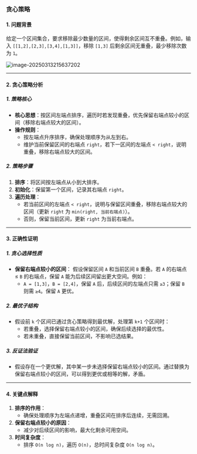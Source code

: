 ### 贪心策略

#### 1. 问题背景

给定一个区间集合，要求移除最少数量的区间，使得剩余区间互不重叠。例如，输入 `[[1,2],[2,3],[3,4],[1,3]]`，移除 `[1,3]` 后剩余区间无重叠，最少移除次数为 `1`。

![image-20250313215637202](https://cdn.jsdelivr.net/gh/huangcancan-xbc/Drawing-bed@master/Algorithm/20250313215637370.png)

---

#### 2. 贪心策略分析

##### 1. 策略核心

- **核心思想**：按区间左端点排序，遍历时若发现重叠，优先保留右端点较小的区间（移除右端点较大的区间）。
- **操作规则**：  
  - 按左端点升序排序，确保处理顺序为从左到右。
  - 维护当前保留区间的右端点 `right`，若下一区间的左端点 `< right`，说明重叠，移除右端点较大的区间。

##### 2. 策略步骤

1. **排序**：将区间按左端点从小到大排序。
2. **初始化**：保留第一个区间，记录其右端点 `right`。
3. **遍历处理**：
   - 若当前区间的左端点 `< right`，说明与保留区间重叠，移除右端点较大的区间（更新 `right` 为 `min(right, 当前右端点)`）。
   - 否则，保留当前区间，更新 `right` 为当前右端点。

---

#### 3. 正确性证明

##### 1. 贪心选择性质

- **保留右端点较小的区间**：
  假设保留区间 `A` 和当前区间 `B` 重叠。若 `A` 的右端点 ≤ `B` 的右端点，保留 `A` 能为后续区间留出更大空间。例如：
  - `A = [1,3]`，`B = [2,4]`，保留 `A` 后，后续区间的左端点只需 `≥3`；保留 `B` 则需 `≥4`。保留 `A` 更优。

##### 2. 最优子结构

- 假设前 `k` 个区间已通过贪心策略得到最优解，处理第 `k+1` 个区间时：
  - 若重叠，选择保留右端点较小的区间，确保后续选择的最优性。
  - 若未重叠，直接保留当前区间，不影响已选结果。

##### 3. 反证法验证

- 假设存在一个更优解，其中某一步未选择保留右端点较小的区间。通过替换为保留右端点较小的区间，可以得到更优或相等的解，矛盾。

---

#### 4. 关键点解释

1. **排序的作用**：  
   - 确保处理顺序为左端点递增，重叠区间在排序后连续，无需回溯。
2. **保留右端点较小的原因**：  
   - 减少对后续区间的影响，最大化剩余可用空间。
3. **时间复杂度**：  
   - 排序 `O(n log n)`，遍历 `O(n)`，总时间复杂度 `O(n log n)`。
